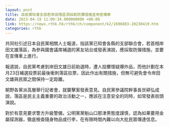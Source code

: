 ```yaml
---
layout: post
title: 自民黨知會支部若岸田落區須採取防彈措施並用宣傳車
date: 2023-04-19 11:09:34.000000000 +08:00
link: https://news.rthk.hk/rthk/ch/component/k2/1696883-20230419.htm
categories: rthk
---
```


共同社引述日本自民黨相關人士報道，指該黨已知會各縣的支部聯合會，若首相岸田文雄落區，為參與國會議席補選的黨友站台或發表演說，應採取防彈措施，並要在宣傳車上進行。

報道說，自民黨考慮到岸田文雄日前助選時，遭人投擲懷疑爆炸品，而他計劃在本月23日補選投票前最後衝刺落區拉票，因此作出有關措施，但無可避免會令岸田文雄與民眾之間保持一定距離。

朝野各黨派高層舉行記者會，就襲擊案發表意見。自民黨參議院幹事長世耕弘成說，落區是民主主義重要的政治活動之一，應該在注意安全的同時，如常發表街頭演說。

對於有意見要求警方升級警備，公明黨黨魁山口那津男態度謹慎，認為如果要用金屬探測器，徹底檢查隨身物品或行李，在有限時間內難以向大批民眾傳達信息。
